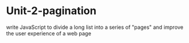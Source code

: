 # Unit-2-pagination
 write JavaScript to divide a long list into a series of "pages" and improve the user experience of a web page
